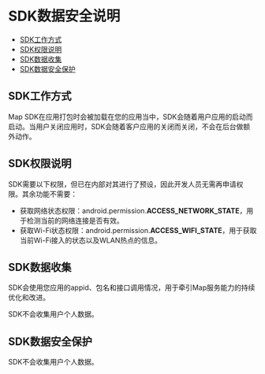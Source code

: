 # SDK数据安全说明<a name="ZH-CN_TOPIC_0000001099661070"></a>

-   [SDK工作方式](#section124962819524)
-   [SDK权限说明](#section15489113619524)
-   [SDK数据收集](#section18210529528)
-   [SDK数据安全保护](#section59571517533)

## SDK工作方式<a name="section124962819524"></a>

Map SDK在应用打包时会被加载在您的应用当中，SDK会随着用户应用的启动而启动。当用户关闭应用时，SDK会随着客户应用的关闭而关闭，不会在后台做额外动作。

## SDK权限说明<a name="section15489113619524"></a>

SDK需要以下权限，但已在内部对其进行了预设，因此开发人员无需再申请权限。其余功能不需要：

-   获取网络状态权限：android.permission.**ACCESS\_NETWORK\_STATE**，用于检测当前的网络连接是否有效。
-   获取Wi-Fi状态权限：android.permission.**ACCESS\_WIFI\_STATE**，用于获取当前Wi-Fi接入的状态以及WLAN热点的信息。

## SDK数据收集<a name="section18210529528"></a>

SDK会使用您应用的appid、包名和接口调用情况，用于牵引Map服务能力的持续优化和改进。

SDK不会收集用户个人数据。

## SDK数据安全保护<a name="section59571517533"></a>

SDK不会收集用户个人数据。

